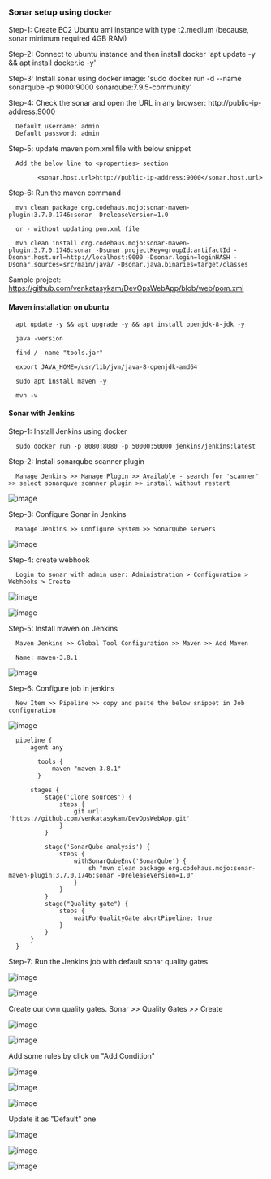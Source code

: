 ### Sonar setup using docker

Step-1: Create EC2 Ubuntu ami instance with type t2.medium (because, sonar minimum required 4GB RAM)

Step-2: Connect to ubuntu instance and then install docker 'apt update -y && apt install docker.io -y'

Step-3: Install sonar using docker image: 'sudo docker run -d --name sonarqube -p 9000:9000 sonarqube:7.9.5-community'

Step-4: Check the sonar and open the URL in any browser: http://public-ip-address:9000

      Default username: admin
      Default password: admin

Step-5: update maven pom.xml file with below snippet

      Add the below line to <properties> section
      
            <sonar.host.url>http://public-ip-address:9000</sonar.host.url>
            
Step-6: Run the maven command

      mvn clean package org.codehaus.mojo:sonar-maven-plugin:3.7.0.1746:sonar -DreleaseVersion=1.0
      
      or - without updating pom.xml file
      
      mvn clean install org.codehaus.mojo:sonar-maven-plugin:3.7.0.1746:sonar -Dsonar.projectKey=groupId:artifactId -Dsonar.host.url=http://localhost:9000 -Dsonar.login=loginHASH -Dsonar.sources=src/main/java/ -Dsonar.java.binaries=target/classes
      
      
Sample project: https://github.com/venkatasykam/DevOpsWebApp/blob/web/pom.xml


#### Maven installation on ubuntu

      apt update -y && apt upgrade -y && apt install openjdk-8-jdk -y
      
      java -version
      
      find / -name "tools.jar"
      
      export JAVA_HOME=/usr/lib/jvm/java-8-openjdk-amd64
      
      sudo apt install maven -y
      
      mvn -v

#### Sonar with Jenkins

Step-1: Install Jenkins using docker

      sudo docker run -p 8080:8080 -p 50000:50000 jenkins/jenkins:latest
      
Step-2: Install sonarqube scanner plugin

      Manage Jenkins >> Manage Plugin >> Available - search for 'scanner' >> select sonarquve scanner plugin >> install without restart
      
![image](https://user-images.githubusercontent.com/24622526/127777873-e6d69b78-eba6-4fea-92b5-d8cdb51f9e99.png)

Step-3: Configure Sonar in Jenkins

      Manage Jenkins >> Configure System >> SonarQube servers
      
![image](https://user-images.githubusercontent.com/24622526/127777517-aa234189-a9f4-435c-91e3-372eb60f5197.png)

Step-4: create webhook

      Login to sonar with admin user: Administration > Configuration > Webhooks > Create
      
![image](https://user-images.githubusercontent.com/24622526/127778846-b797733d-198a-42b4-8974-928477347770.png)

![image](https://user-images.githubusercontent.com/24622526/127778902-84936604-796e-4b23-b9ce-8ba2fca75225.png)



      

Step-5: Install maven on Jenkins

      Maven Jenkins >> Global Tool Configuration >> Maven >> Add Maven 
      
      Name: maven-3.8.1
      
![image](https://user-images.githubusercontent.com/24622526/127777598-09cc47ac-6183-4402-8260-10c310cda7ca.png)

Step-6: Configure job in jenkins

      New Item >> Pipeline >> copy and paste the below snippet in Job configuration


![image](https://user-images.githubusercontent.com/24622526/127778001-20dcb45d-8787-4739-abcd-338946b87cff.png)

      pipeline {
          agent any

            tools {
                maven "maven-3.8.1"
            }

          stages {
              stage('Clone sources') {
                  steps {
                      git url: 'https://github.com/venkatasykam/DevOpsWebApp.git'
                  }
              }

              stage('SonarQube analysis') {
                  steps {
                      withSonarQubeEnv('SonarQube') {
                          sh "mvn clean package org.codehaus.mojo:sonar-maven-plugin:3.7.0.1746:sonar -DreleaseVersion=1.0"
                      }
                  }
              }
              stage("Quality gate") {
                  steps {
                      waitForQualityGate abortPipeline: true
                  }
              }
          }
      }

Step-7: Run the Jenkins job with default sonar quality gates

![image](https://user-images.githubusercontent.com/24622526/127778246-82cc7d9e-99d9-44fc-8a77-c951d0022ad3.png)

![image](https://user-images.githubusercontent.com/24622526/127778551-2b30626e-e2a4-4800-8b36-cc1edb357065.png)


Create our own quality gates. Sonar >> Quality Gates >> Create


![image](https://user-images.githubusercontent.com/24622526/127778354-154c1f28-b21a-40eb-9864-4229f68104c3.png)

![image](https://user-images.githubusercontent.com/24622526/127778377-e93601a5-6d7c-475a-a54b-f52ea131419b.png)


Add some rules by click on "Add Condition" 

![image](https://user-images.githubusercontent.com/24622526/127778410-b2e8f367-fd4e-4c31-b67a-10522f80794e.png)

![image](https://user-images.githubusercontent.com/24622526/127778439-6659aecb-bb9e-4176-b8ef-6068caa605ee.png)


![image](https://user-images.githubusercontent.com/24622526/127778479-aebff7af-365b-4b36-a8f7-5a78f2e95f90.png)

Update it as "Default" one

![image](https://user-images.githubusercontent.com/24622526/127778484-f204d46e-8bc7-448b-8dd3-de45619e7093.png)

![image](https://user-images.githubusercontent.com/24622526/127778633-d33bce62-2af2-4e02-85f4-91a03c02072c.png)


![image](https://user-images.githubusercontent.com/24622526/127779461-c9666cfb-b4f9-4c92-8bc1-0ebfa76b3c23.png)

